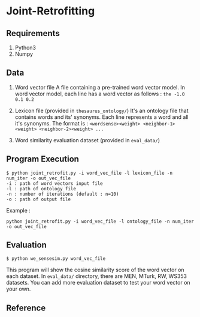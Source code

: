# Joint-Retrofitting

## Requirements
1. Python3
2. Numpy

## Data
1. Word vector file
        A file containing a pre-trained word vector model. In word vector model, each line has a word vector as follows :
        `the -1.0 0.1 0.2`

2. Lexicon file (provided in `thesaurus_ontology/`)
        It's an ontology file that contains words and its' synonyms. Each line represents a word and all it's synonyms. The format is :
        ```<wordsense><weight> <neighbor-1><weight> <neighbor-2><weight> ...```

3. Word similarity evaluation dataset (provided in `eval_data/`)

## Program Execution

```
$ python joint_retrofit.py -i word_vec_file -l lexicon_file -n num_iter -o out_vec_file
-i : path of word vectors input file
-l : path of ontology file
-n : number of iterations (default : n=10)
-o : path of output file
```

Example : 
```
python joint_retrofit.py -i word_vec_file -l ontology_file -n num_iter -o out_vec_file
```

## Evaluation

```
$ python we_sensesim.py word_vec_file
```
This program will show the cosine similarity score of the word vector on each dataset.
In `eval_data/` directory, there are MEN, MTurk, RW, WS353 datasets. You can add more evaluation dataset to test your word vector on your own.


## Reference

